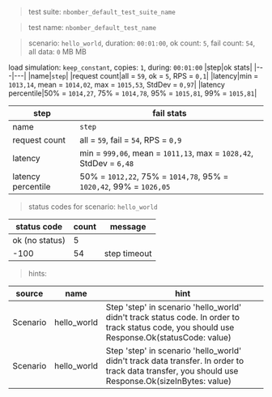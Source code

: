 > test suite: `nbomber_default_test_suite_name`

> test name: `nbomber_default_test_name`

> scenario: `hello_world`, duration: `00:01:00`, ok count: `5`, fail count: `54`, all data: `0` MB MB

load simulation: `keep_constant`, copies: `1`, during: `00:01:00`
|step|ok stats|
|---|---|
|name|`step`|
|request count|all = `59`, ok = `5`, RPS = `0,1`|
|latency|min = `1013,14`, mean = `1014,02`, max = `1015,53`, StdDev = `0,97`|
|latency percentile|50% = `1014,27`, 75% = `1014,78`, 95% = `1015,81`, 99% = `1015,81`|

|step|fail stats|
|---|---|
|name|`step`|
|request count|all = `59`, fail = `54`, RPS = `0,9`|
|latency|min = `999,06`, mean = `1011,13`, max = `1028,42`, StdDev = `6,48`|
|latency percentile|50% = `1012,22`, 75% = `1014,78`, 95% = `1020,42`, 99% = `1026,05`|
> status codes for scenario: `hello_world`

|status code|count|message|
|---|---|---|
|ok (no status)|5||
|-100|54|step timeout|

> hints:

|source|name|hint|
|---|---|---|
|Scenario|hello_world|Step 'step' in scenario 'hello_world' didn't track status code. In order to track status code, you should use Response.Ok(statusCode: value)|
|Scenario|hello_world|Step 'step' in scenario 'hello_world' didn't track data transfer. In order to track data transfer, you should use Response.Ok(sizeInBytes: value)|
